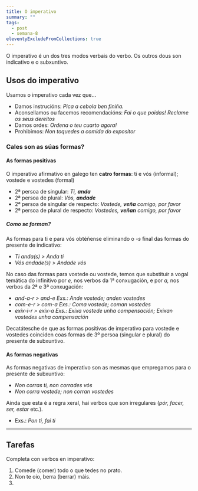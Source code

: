 ```yaml
---
title: O imperativo
summary: ""
tags:
  - post
  - semana-8
eleventyExcludeFromCollections: true
---
```

O imperativo é un dos tres modos verbais do verbo. Os outros dous son indicativo e o subxuntivo. 

## Usos do imperativo

Usamos o imperativo cada vez que...

* Damos instrucións: *Pica a cebola ben finiña.*
* Aconsellamos ou facemos recomendacións: *Fai o que poidas! Reclame os seus dereitos*
* Damos ordes: *Ordena o teu cuarto agora!*
* Prohibimos: *Non toquedes a comida do expositor*

### Cales son as súas formas?

#### As formas positivas

O imperativo afirmativo en galego ten **catro formas**: ti e vós (informal); vostede e vostedes (formal)

* 2ª persoa de singular: *Ti, **anda***
* 2ª persoa de plural: *Vós, **andade***
* 2ª persoa de singular de respecto: *Vostede, **veña** comigo, por favor*
* 2ª persoa de plural de respecto: *Vostedes, **veñan** comigo, por favor* 

##### Como se forman?

As formas para ti e para vós obtéñense eliminando o *\-s* final das formas do presente de indicativo: 

* *Ti anda(s) > Anda ti*
* *Vós andade(s) > Andade vós*

No caso das formas para vostede ou vostede, temos que substituír a vogal temática do infinitivo por *e,* nos verbos da 1ª conxugación, e por *a,* nos verbos da 2ª e 3ª conxugación:

* *and-a-r > and-e  Exs.:  Ande vostede; anden vostedes*
* *com-e-r > com-a Exs.: Coma vostede; coman vostedes*
* *exix-i-r > exix-a Exs.: Exixa vostede unha compensación; Exixan vostedes unha compensación*

Decatátesche de que as formas positivas de imperativo para vostede e vostedes coinciden coas formas de 3º persoa (singular e plural) do presente de subxuntivo.

#### As formas negativas

As formas negativas de imperativo son as mesmas que empregamos para o presente de subxuntivo:

* *Non corras ti, non corrades vós*
* *Non corra vostede; non corran vostedes*

Aínda que esta é a regra xeral, hai verbos que son irregulares (*pór, facer, ser, estar* etc.).

* Exs.: *Pon ti, fai ti* 

- - -

## Tarefas

Completa con verbos en imperativo: 

1. <e-validate>Comede</e-validate> (comer) todo o que tedes no prato.
2. Non te oio, <e-validate>berra</e-validate> (berrar) máis.
3.